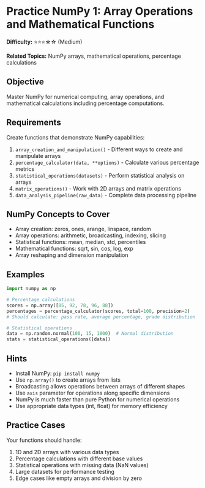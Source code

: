 # Practice NumPy 1: Array Operations and Mathematical Functions

**Difficulty:** ⭐⭐⭐☆☆ (Medium)

**Related Topics:** NumPy arrays, mathematical operations, percentage calculations

## Objective

Master NumPy for numerical computing, array operations, and mathematical calculations including percentage computations.

## Requirements

Create functions that demonstrate NumPy capabilities:

1. `array_creation_and_manipulation()` - Different ways to create and manipulate arrays
2. `percentage_calculator(data, **options)` - Calculate various percentage metrics
3. `statistical_operations(datasets)` - Perform statistical analysis on arrays
4. `matrix_operations()` - Work with 2D arrays and matrix operations
5. `data_analysis_pipeline(raw_data)` - Complete data processing pipeline

## NumPy Concepts to Cover

- Array creation: zeros, ones, arange, linspace, random
- Array operations: arithmetic, broadcasting, indexing, slicing
- Statistical functions: mean, median, std, percentiles
- Mathematical functions: sqrt, sin, cos, log, exp
- Array reshaping and dimension manipulation

## Examples

```python
import numpy as np

# Percentage calculations
scores = np.array([85, 92, 78, 96, 88])
percentages = percentage_calculator(scores, total=100, precision=2)
# Should calculate: pass rate, average percentage, grade distribution

# Statistical operations
data = np.random.normal(100, 15, 1000)  # Normal distribution
stats = statistical_operations([data])
```

## Hints

- Install NumPy: `pip install numpy`
- Use `np.array()` to create arrays from lists
- Broadcasting allows operations between arrays of different shapes
- Use `axis` parameter for operations along specific dimensions
- NumPy is much faster than pure Python for numerical operations
- Use appropriate data types (int, float) for memory efficiency

## Practice Cases

Your functions should handle:

1. 1D and 2D arrays with various data types
2. Percentage calculations with different base values
3. Statistical operations with missing data (NaN values)
4. Large datasets for performance testing
5. Edge cases like empty arrays and division by zero
